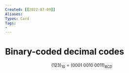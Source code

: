 ```yaml
---
Created: [[2022-07-09]]
Aliases: 
Types: Card
Tags: 
- 
---
```

# Binary-coded decimal codes
$$\displaystyle (123)_{10} = (0001\text{ }0010\text{ }0011)_{BCD}$$